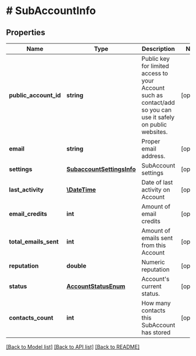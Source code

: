 # # SubAccountInfo

## Properties

Name | Type | Description | Notes
------------ | ------------- | ------------- | -------------
**public_account_id** | **string** | Public key for limited access to your Account such as contact/add so you can use it safely on public websites. | [optional]
**email** | **string** | Proper email address. | [optional]
**settings** | [**SubaccountSettingsInfo**](SubaccountSettingsInfo.md) | SubAccount settings | [optional]
**last_activity** | [**\DateTime**](\DateTime.md) | Date of last activity on Account | [optional]
**email_credits** | **int** | Amount of email credits | [optional]
**total_emails_sent** | **int** | Amount of emails sent from this Account | [optional]
**reputation** | **double** | Numeric reputation | [optional]
**status** | [**AccountStatusEnum**](AccountStatusEnum.md) | Account&#39;s current status. | [optional]
**contacts_count** | **int** | How many contacts this SubAccount has stored | [optional]

[[Back to Model list]](../../README.md#models) [[Back to API list]](../../README.md#endpoints) [[Back to README]](../../README.md)
